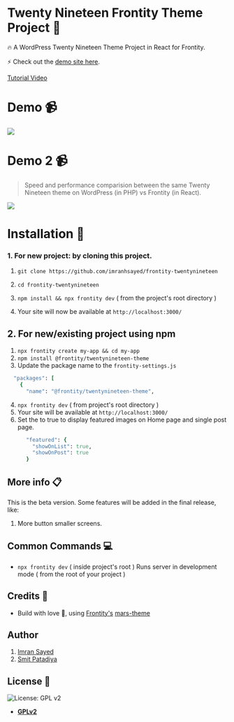 # Twenty Nineteen Frontity Theme Project :art:

:fire: A WordPress Twenty Nineteen Theme Project in React for Frontity.

:zap: Check out the [demo site here](https://twentynineteen.frontity.org/).

[Tutorial Video](https://youtu.be/i1LaEDv0PNk)

# Demo :video_camera:

![](demo.gif)

# Demo 2 :video_camera:

> Speed and performance comparision between the same Twenty Nineteen theme on WordPress (in PHP) vs Frontity (in React).

![](demo-compare.gif)

# Installation :wrench:

### 1. For new project: by cloning this project.

1. `git clone https://github.com/imranhsayed/frontity-twentynineteen`
2. `cd frontity-twentynineteen`
3. `npm install && npx frontity dev` ( from the project's root directory )
 
4. Your site will now be available at `http://localhost:3000/`

## 2. For new/existing project using npm

1. `npx frontity create my-app && cd my-app`
2. `npm install @frontity/twentynineteen-theme`
3. Update the package name to the `frontity-settings.js`
```ruby
  "packages": [
    {
      "name": "@frontity/twentynineteen-theme",
```
4. `npx frontity dev` ( from project's root directory )
5. Your site will be available at `http://localhost:3000/`
6. Set the to true to display featured images on Home page and single post page.
```ruby
      "featured": {
        "showOnList": true,
        "showOnPost": true
      }
```

## More info :clipboard:

This is the beta version. Some features will be added in the final release, like:

1. More button smaller screens.

## Common Commands :computer:

- `npx frontity dev` ( inside project's root ) Runs server in development mode ( from the root of your project )

## Credits :white_flower:

- Build with love :blue_heart:, using [Frontity's](https://frontity.org) [mars-theme](https://www.npmjs.com/package/@frontity/mars-theme)

## Author

1. [Imran Sayed](https://twitter.com/imranhsayed)
2. [Smit Patadiya](https://twitter.com/smit_patadiya)

## License :scroll:

![License: GPL v2](https://img.shields.io/badge/License-GPL%20v2-blue.svg)

- **[GPLv2](https://www.gnu.org/licenses/old-licenses/gpl-2.0.en.html)**
